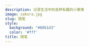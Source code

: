 ```yaml
---
description: 记录生活中的各种有趣的小事情
image: sakura.jpg
slug: 随笔
style:
  background: "#80b1d3"
  color: '#fff'
title: 随笔
---
```


